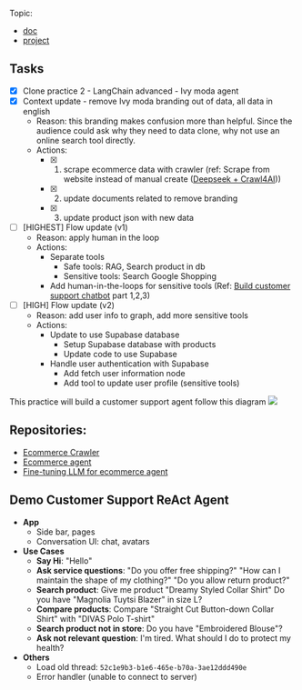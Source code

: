 Topic:
- [doc](https://docs.google.com/document/d/1z0VgEIQkmU3rv2gwrQMf0PMnjUCT7a2sak66sSNaORc/edit?tab=t.0#heading=h.lk913ur2m3ux)
- [project](https://github.com/users/thanhnguyen-agilityio/projects/2)


## Tasks

- [x] Clone practice 2 - LangChain advanced - Ivy moda agent
- [x] Context update - remove Ivy moda branding out of data, all data in english
  - Reason: this branding makes confusion more than helpful. Since the audience could ask why they need to data clone, why not use an online search tool directly.
  - Actions:
    - [x] 1. scrape ecommerce data with crawler (ref: Scrape from website instead of manual create ([Deepseek + Crawl4AI](https://www.youtube.com/watch?v=Osl4NgAXvRk)))
    - [x] 2. update documents related to remove branding
    - [x] 3. update product json with new data
- [ ] [HIGHEST] Flow update (v1)
  - Reason: apply human in the loop
  - Actions:
    - Separate tools
      - Safe tools: RAG, Search product in db
      - Sensitive tools: Search Google Shopping
    - Add human-in-the-loops for sensitive tools
     (Ref: [Build customer support chatbot](https://langchain-ai.github.io/langgraph/tutorials/customer-support/customer-support/) part 1,2,3)
- [ ] [HIGH] Flow update (v2)
  - Reason: add user info to graph, add more sensitive tools
  - Actions:
    - Update to use Supabase database
      - Setup Supabase database with products
      - Update code to use Supabase
    - Handle user authentication with Supabase
      - Add fetch user information node
      - Add tool to update user profile (sensitive tools)

This practice will build a customer support agent follow this diagram
![](https://langchain-ai.github.io/langgraph/tutorials/customer-support/img/part-3-diagram.png)


## Repositories:
- [Ecommerce Crawler](https://github.com/thanhnguyen-agilityio/ecommerce-crawler)
- [Ecommerce agent](https://github.com/thanhnguyen-agilityio/ecommerce-agent)
- [Fine-tuning LLM for ecommerce agent](https://github.com/thanhnguyen-agilityio/ecommerce-agent-fine-tuning)


## Demo Customer Support ReAct Agent
- **App**
	- Side bar, pages
	- Conversation UI: chat, avatars
- **Use Cases**
	- **Say Hi**:
		"Hello"
	- **Ask service questions**:
		"Do you offer free shipping?"
		"How can I maintain the shape of my clothing?"
		"Do you allow return product?"
	- **Search product**:
		Give me product "Dreamy Styled Collar Shirt"
		Do you have "Magnolia Tuytsi Blazer" in size L?
	- **Compare products**:
		Compare "Straight Cut Button-down Collar Shirt" with "DIVAS Polo T-shirt"
	- **Search product not in store**:
	   Do you have "Embroidered Blouse"?
	- **Ask not relevant question**:
	   I'm tired. What should I do to protect my health?
- **Others**
	- Load old thread: `52c1e9b3-b1e6-465e-b70a-3ae12ddd490e`
	- Error handler (unable to connect to server)
